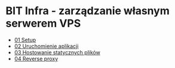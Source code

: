 # BIT Infra - zarządzanie własnym serwerem VPS <!-- omit in toc -->

- [01 Setup](01_setup.md)
- [02 Uruchomienie aplikacji](02_uruchomienie_aplikacji.md)
- [03 Hostowanie statycznych plików](03_hostowanie_statycznych_plikow.md)
- [04 Reverse proxy](04_reverse_proxy.md)
